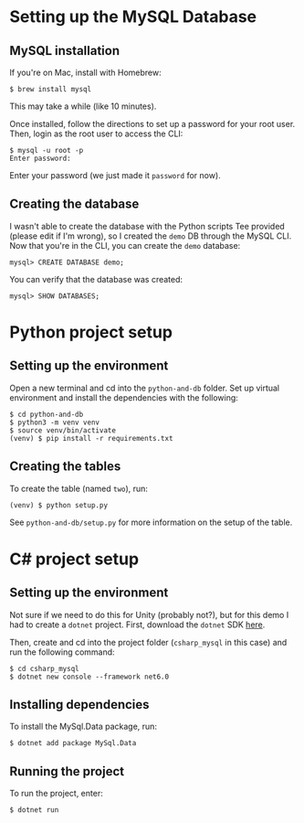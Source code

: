 # Setting up the MySQL Database 
## MySQL installation
If you're on Mac, install with Homebrew:
```console
$ brew install mysql
```
This may take a while (like 10 minutes).

Once installed, follow the directions to set up a password for your root user. Then, login as the root user to access the CLI:
```console
$ mysql -u root -p
Enter password: 
```
Enter your password (we just made it `password` for now). 
## Creating the database
I wasn't able to create the database with the Python scripts Tee provided (please edit if I'm wrong), so I created the `demo` DB through the MySQL CLI. Now that you're in the CLI, you can create the `demo` database:
```
mysql> CREATE DATABASE demo;
```
You can verify that the database was created:
```
mysql> SHOW DATABASES;
```
# Python project setup
## Setting up the environment
Open a new terminal and cd into the `python-and-db` folder. Set up virtual environment and install the dependencies with the following:
```console
$ cd python-and-db
$ python3 -m venv venv
$ source venv/bin/activate
(venv) $ pip install -r requirements.txt
```
## Creating the tables
To create the table (named `two`), run:
```console
(venv) $ python setup.py
```
See `python-and-db/setup.py` for more information on the setup of the table.

# C# project setup
## Setting up the environment
Not sure if we need to do this for Unity (probably not?), but for this demo I had to create a `dotnet` project. First, download the `dotnet` SDK [here](https://dotnet.microsoft.com/en-us/download).

Then, create and cd into the project folder (`csharp_mysql` in this case) and run the following command:
```console
$ cd csharp_mysql
$ dotnet new console --framework net6.0
```
## Installing dependencies
To install the MySql.Data package, run:
```console
$ dotnet add package MySql.Data 
```
## Running the project
To run the project, enter:
```console
$ dotnet run
```

